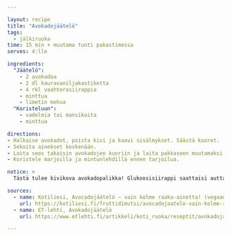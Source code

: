 ```yaml
---

layout: recipe
title: "Avokadojäätelö"
tags:
  - jälkiruoka
time: 15 min + muutama tunti pakastimessa
serves: 4:lle

ingredients:
  "Jäätelö":
    - 2 avokadoa
    - 2 dl kauravaniljakastiketta
    - 4 rkl vaahterasiirappia
    - minttua
    - limetin mehua
  "Koristeluun":
    - vadelmia tai mansikoita
    - minttua

directions:
- Halkaise avokadot, poista kivi ja kaavi sisälmykset. Säästä kuoret.
- Sekoita ainekset keskenään.
- Laita seos takaisin avokadojen kuoriin ja laita pakkaseen muutamaksi tunniksi.
- Koristele marjoilla ja mintunlehdillä ennen tarjoilua.

notice: >
  Tästä tulee kivikova avokadopalikka! Glukoosisiirappi saattaisi auttaa.

sources:
  - name: Kotiliesi, Avocadojäätelö – vain kolme raaka-ainetta! (vegaaninen) 
    url: https://kotiliesi.fi/fruttidimutsi/avocadojaatelo-vain-kolme-raaka-ainetta-vegaaninen/
  - name: ET-lehti, Avokadojäätelö
    url: https://www.etlehti.fi/artikkeli/koti_ruoka/reseptit/avokadojaatelo

---
```


